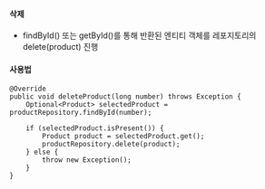 #### 삭제
- findById() 또는 getById()를 통해 반환된 엔티티 객체를 레포지토리의 delete(product) 진행


#### 사용법

```
@Override  
public void deleteProduct(long number) throws Exception {  
    Optional<Product> selectedProduct = productRepository.findById(number);  
  
    if (selectedProduct.isPresent()) {  
        Product product = selectedProduct.get();  
        productRepository.delete(product);  
    } else {  
        throw new Exception();  
    }  
}
```
